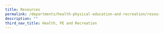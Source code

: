 ```yaml
---
title: Resources
permalink: /departments/health-physical-education-and-recreation/resources/
description: ""
third_nav_title: Health, PE and Recreation
---
```


